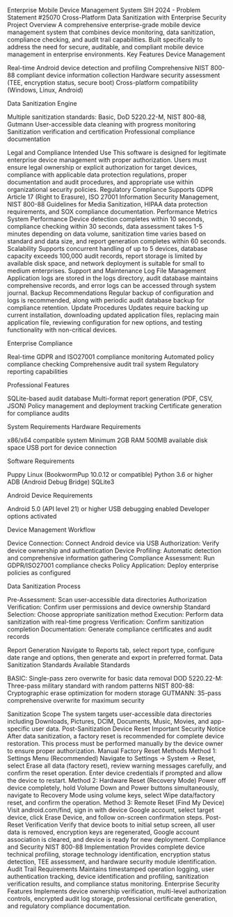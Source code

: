 Enterprise Mobile Device Management System
SIH 2024 - Problem Statement #25070
Cross-Platform Data Sanitization with Enterprise Security
Project Overview
A comprehensive enterprise-grade mobile device management system that combines device monitoring, data sanitization, compliance checking, and audit trail capabilities. Built specifically to address the need for secure, auditable, and compliant mobile device management in enterprise environments.
Key Features
Device Management

Real-time Android device detection and profiling
Comprehensive NIST 800-88 compliant device information collection
Hardware security assessment (TEE, encryption status, secure boot)
Cross-platform compatibility (Windows, Linux, Android)

Data Sanitization Engine

Multiple sanitization standards: Basic, DoD 5220.22-M, NIST 800-88, Gutmann
User-accessible data cleaning with progress monitoring
Sanitization verification and certification
Professional compliance documentation

Legal and Compliance
Intended Use
This software is designed for legitimate enterprise device management with proper authorization. Users must ensure legal ownership or explicit authorization for target devices, compliance with applicable data protection regulations, proper documentation and audit procedures, and appropriate use within organizational security policies.
Regulatory Compliance
Supports GDPR Article 17 (Right to Erasure), ISO 27001 Information Security Management, NIST 800-88 Guidelines for Media Sanitization, HIPAA data protection requirements, and SOX compliance documentation.
Performance Metrics
System Performance
Device detection completes within 10 seconds, compliance checking within 30 seconds, data assessment takes 1-5 minutes depending on data volume, sanitization time varies based on standard and data size, and report generation completes within 60 seconds.
Scalability
Supports concurrent handling of up to 5 devices, database capacity exceeds 100,000 audit records, report storage is limited by available disk space, and network deployment is suitable for small to medium enterprises.
Support and Maintenance
Log File Management
Application logs are stored in the logs directory, audit database maintains comprehensive records, and error logs can be accessed through system journal.
Backup Recommendations
Regular backup of configuration and logs is recommended, along with periodic audit database backup for compliance retention.
Update Procedures
Updates require backing up current installation, downloading updated application files, replacing main application file, reviewing configuration for new options, and testing functionality with non-critical devices.

Enterprise Compliance

Real-time GDPR and ISO27001 compliance monitoring
Automated policy compliance checking
Comprehensive audit trail system
Regulatory reporting capabilities

Professional Features

SQLite-based audit database
Multi-format report generation (PDF, CSV, JSON)
Policy management and deployment tracking
Certificate generation for compliance audits

System Requirements
Hardware Requirements

x86/x64 compatible system
Minimum 2GB RAM
500MB available disk space
USB port for device connection

Software Requirements

Puppy Linux (BookwormPup 10.0.12 or compatible)
Python 3.6 or higher
ADB (Android Debug Bridge)
SQLite3

Android Device Requirements

Android 5.0 (API level 21) or higher
USB debugging enabled
Developer options activated

Device Management Workflow

Device Connection: Connect Android device via USB
Authorization: Verify device ownership and authentication
Device Profiling: Automatic detection and comprehensive information gathering
Compliance Assessment: Run GDPR/ISO27001 compliance checks
Policy Application: Deploy enterprise policies as configured

Data Sanitization Process

Pre-Assessment: Scan user-accessible data directories
Authorization Verification: Confirm user permissions and device ownership
Standard Selection: Choose appropriate sanitization method
Execution: Perform data sanitization with real-time progress
Verification: Confirm sanitization completion
Documentation: Generate compliance certificates and audit records

Report Generation
Navigate to Reports tab, select report type, configure date range and options, then generate and export in preferred format.
Data Sanitization Standards
Available Standards

BASIC: Single-pass zero overwrite for basic data removal
DOD 5220.22-M: Three-pass military standard with random patterns
NIST 800-88: Cryptographic erase optimization for modern storage
GUTMANN: 35-pass comprehensive overwrite for maximum security

Sanitization Scope
The system targets user-accessible data directories including Downloads, Pictures, DCIM, Documents, Music, Movies, and app-specific user data.
Post-Sanitization Device Reset
Important Security Notice
After data sanitization, a factory reset is recommended for complete device restoration. This process must be performed manually by the device owner to ensure proper authorization.
Manual Factory Reset Methods
Method 1: Settings Menu (Recommended)
Navigate to Settings → System → Reset, select Erase all data (factory reset), review warning messages carefully, and confirm the reset operation. Enter device credentials if prompted and allow the device to restart.
Method 2: Hardware Reset (Recovery Mode)
Power off device completely, hold Volume Down and Power buttons simultaneously, navigate to Recovery Mode using volume keys, select Wipe data/factory reset, and confirm the operation.
Method 3: Remote Reset (Find My Device)
Visit android.com/find, sign in with device Google account, select target device, click Erase Device, and follow on-screen confirmation steps.
Post-Reset Verification
Verify that device boots to initial setup screen, all user data is removed, encryption keys are regenerated, Google account association is cleared, and device is ready for new deployment.
Compliance and Security
NIST 800-88 Implementation
Provides complete device technical profiling, storage technology identification, encryption status detection, TEE assessment, and hardware security module identification.
Audit Trail Requirements
Maintains timestamped operation logging, user authentication tracking, device identification and profiling, sanitization verification results, and compliance status monitoring.
Enterprise Security Features
Implements device ownership verification, multi-level authorization controls, encrypted audit log storage, professional certificate generation, and regulatory compliance documentation.
